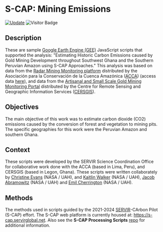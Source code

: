 # S-CAP: Mining Emissions
[![Update](https://img.shields.io/github/last-commit/ChristineAEvans/S-CAP_mining_emissions?label=repo%20last%20updated&style=flat-square)](https://github.com/ChristineAEvans/S-CAP_mining_emissions)
![Visitor Badge](https://visitor-badge.laobi.icu/badge?page_id=ChristineAEvans.S-CAP_mining_emissions)

## Description
These are sample [Google Earth Engine (GEE)](https://code.earthengine.google.com/) JavaScript scripts that supported the analysis: "Estimating Historic Carbon Emissions caused by Gold Mining Development throughout Southwest Ghana and the Southern Peruvian Amazon using S-CAP Approaches." This analysis was based on data from the [Radar Mining Monitoring platform](https://rami.servirglobal.net/) distributed by the Asociación para la Conservación de la Cuenca Amazónica ([ACCA](https://acca.org.pe/)) (access data [here](https://console.cloud.google.com/storage/browser/rami-alerts/alerts)), and data from the [Artisanal and Small Scale Gold Mining Monitoring Portal](https://ssmportal.cersgis.org/mining-portal) distributed by the Centre for Remote Sensing and Geographic Information Services ([CERSGIS](https://cersgis.org/)).

## Objectives
The main objective of this work was to estimate carbon dioxide (CO2) emissions caused by the conversion of forest and vegetation to mining pits. The specific geographies for this work were the Peruvian Amazon and southern Ghana.

## Context
These scripts were developed by the SERVIR Science Coordination Office for collaborative work done with the ACCA (based in Lima, Peru), and CERSGIS (based in Legon, Ghana). These scripts were written collaborately by [Christine Evans](https://github.com/ChristineAEvans) (NASA / UAH), and [Kaitlin Walker](https://github.com/katieailsa) (NASA / UAH), [Jacob Abramowitz](https://github.com/jabramowitz5) (NASA / UAH) and [Emil Cherrington](https://github.com/BzGEO) (NASA / UAH). 

## Methods
The methods used in scripts guided by the 2021-2024 [SERVIR](https://github.com/SERVIR)-CArbon Pilot (S-CAP) effort. The S-CAP web platform is currently housed at: https://s-cap.servirglobal.net. Also see the **S-CAP Processing Scripts** [repo](https://github.com/ChristineAEvans/S_CAP_ProcessingScripts) for additional information.
